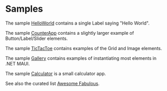 # Samples

The sample [HelloWorld](https://github.com/fabulous-dev/Fabulous.MauiControls/tree/release/8.0/samples/HelloWorld) contains a single Label saying "Hello World".

The sample [CounterApp](https://github.com/fabulous-dev/Fabulous.MauiControls/tree/release/8.0/samples/CounterApp) contains a slightly larger example of Button/Label/Slider elements.

The sample [TicTacToe](https://github.com/fabulous-dev/Fabulous.MauiControls/tree/release/8.0/samples/TicTacToe) contains examples of the Grid and Image elements.

The sample [Gallery](https://github.com/fabulous-dev/Fabulous.MauiControls/tree/release/8.0/samples/Gallery) contains examples of instantiating most elements in .NET MAUI.

The sample [Calculator](https://github.com/fabulous-dev/Fabulous/blob/v1.0/Fabulous.XamarinForms/samples/Calculator/Calculator/Calculator.fs) is a small calculator app.

See also the curated list [Awesome Fabulous](https://github.com/jimbobbennett/Awesome-Fabulous).
